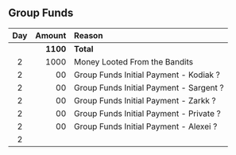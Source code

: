 ## Group Funds

| Day | Amount      | Reason               
|:---:|---:         |:---                  
|     | **1100**    | **Total**          
| 2   | 1000        | Money Looted From the Bandits
| 2   | 00         | Group Funds Initial Payment - Kodiak ?
| 2   | 00         | Group Funds Initial Payment - Sargent ?
| 2   | 00         | Group Funds Initial Payment - Zarkk ?
| 2   | 00         | Group Funds Initial Payment - Private ?
| 2   | 00         | Group Funds Initial Payment - Alexei ?
| 2   |             |
